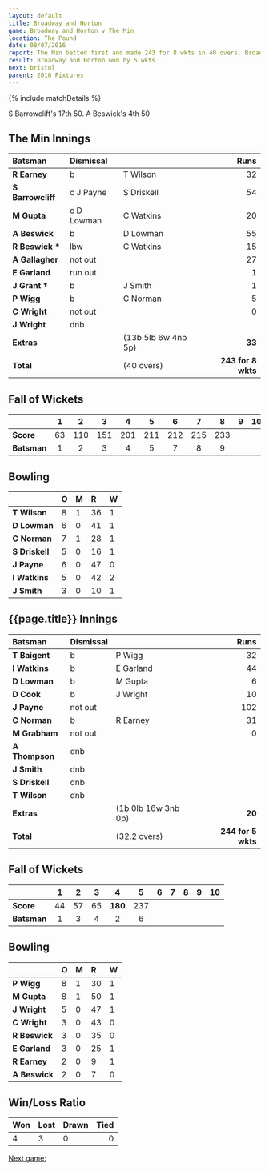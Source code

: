 ```yaml
---
layout: default
title: Broadway and Horton
game: Broadway and Horton v The Min
location: The Pound
date: 08/07/2016
report: The Min batted first and made 243 for 8 wkts in 40 overs. Broadway and Horton replied with 244 for 5 wkts in 32.2 overs
result: Broadway and Horton won by 5 wkts
next: bristol
parent: 2016 Fixtures
---
```


{% include matchDetails %}

S Barrowcliff's 17th 50. A Beswick's 4th 50

## The Min Innings

| Batsman | Dismissal |  | Runs |
|:---|:---|---|---:|
| **R Earney** | b | T Wilson | 32 |
| **S Barrowcliff** | c J Payne | S Driskell | 54 |
| **M Gupta** | c D Lowman | C Watkins | 20 |
| **A Beswick** | b | D Lowman | 55 |
| **R Beswick &#42;** | lbw | C Watkins | 15 |
| **A Gallagher** | not out |  | 27 |
| **E Garland** | run out |  | 1 |
| **J Grant &#8224;** | b | J Smith | 1 |
| **P Wigg** | b | C Norman | 5 |
| **C Wright** | not out |  | 0 |
| **J Wright** | dnb |  |  |
| **Extras** | | (13b 5lb 6w 4nb 5p) | **33** |
| **Total** | | (40 overs) | **243 for 8 wkts** |

## Fall of Wickets

| | 1 | 2 | 3 | 4 | 5 | 6 | 7 | 8 | 9 | 10 |
|---|:---:|:---:|:---:|:---:|:---:|:---:|:---:|:---:|:---:|:---:|
| **Score** | 63 | 110 | 151 | 201 | 211 | 212 | 215 | 233 |  |  |
| **Batsman** | 1 | 2 | 3 | 4 | 5 | 7 | 8 | 9 |  |  |

## Bowling

| | O | M | R | W |
|---|:---|:---|:---|:---|
| **T Wilson** | 8 | 1 | 36 | 1 |
| **D Lowman** | 6 | 0 | 41 | 1 |
| **C Norman** | 7 | 1 | 28 | 1 |
| **S Driskell** | 5 | 0 | 16 | 1 |
| **J Payne** | 6 | 0 | 47 | 0 |
| **I Watkins** | 5 | 0 | 42 | 2 |
| **J Smith** | 3 | 0 | 10 | 1 |

## {{page.title}} Innings

| Batsman | Dismissal |  | Runs |
|:---|:---|---|---:|
| **T Baigent** | b | P Wigg | 32 |
| **I Watkins** | b | E Garland | 44 |
| **D Lowman** | b | M Gupta | 6 |
| **D Cook** | b | J Wright | 10 |
| **J Payne** | not out |  | 102 |
| **C Norman** | b | R Earney | 31 |
| **M Grabham** | not out |  | 0 |
| **A Thompson** | dnb |  |  |
| **J Smith** | dnb |  |  |
| **S Driskell** | dnb |  |  |
| **T Wilson** | dnb |  |  |
| **Extras** | | (1b 0lb 16w 3nb 0p) | **20** |
| **Total** | | (32.2 overs) | **244 for 5 wkts** |

## Fall of Wickets

| | 1 | 2 | 3 | 4 | 5 | 6 | 7 | 8 | 9 | 10 |
|---|:---:|:---:|:---:|:---:|:---:|:---:|:---:|:---:|:---:|:---:|
| **Score** | 44 | 57 | 65 | **180** | 237 |  |  |  |  |  |
| **Batsman** | 1 | 3 | 4 | 2 | 6 |  |  |  |  |  |

## Bowling

| | O | M | R | W |
|---|:---|:---|:---|:---|
| **P Wigg** | 8 | 1 | 30 | 1 |
| **M Gupta** | 8 | 1 | 50 | 1 |
| **J Wright** | 5 | 0 | 47 | 1 |
| **C Wright** | 3 | 0 | 43 | 0 |
| **R Beswick** | 3 | 0 | 35 | 0 |
| **E Garland** | 3 | 0 | 25 | 1 |
| **R Earney** | 2 | 0 | 9 | 1 |
| **A Beswick** | 2 | 0 | 7 | 0 |

## Win/Loss Ratio

| Won | Lost | Drawn | Tied |
|:---|:---|:---|---:|
| 4 | 3 | 0 | 0 |

[Next game:]({{page.next}})